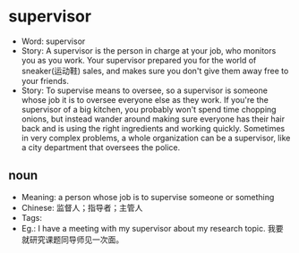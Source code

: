 # supervisor

- Word: supervisor
- Story: A supervisor is the person in charge at your job, who monitors you as you work. Your supervisor prepared you for the world of sneaker(运动鞋) sales, and makes sure you don't give them away free to your friends.
- Story: To supervise means to oversee, so a supervisor is someone whose job it is to oversee everyone else as they work. If you're the supervisor of a big kitchen, you probably won't spend time chopping onions, but instead wander around making sure everyone has their hair back and is using the right ingredients and working quickly. Sometimes in very complex problems, a whole organization can be a supervisor, like a city department that oversees the police.

## noun

- Meaning: a person whose job is to supervise someone or something
- Chinese: 监督人；指导者；主管人
- Tags: 
- Eg.: I have a meeting with my supervisor about my research topic. 我要就研究课题同导师见一次面。

